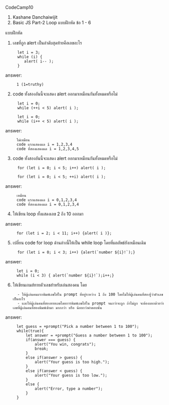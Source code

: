 CodeCamp10  
1. Kashane Danchaiwijit  
2. Basic JS Part-2 Loop แบบฝึกหัด  ข้อ 1 - 6    

แบบฝึกหัด 
   
1) เลขที่ถูก alert เป็นลำดับสุดท้ายคือเลขอะไร    

         let i = 3;  
         while (i) {  
            alert( i-- );  
         }  

answer: 

         1 (1=truthy)  

2) code ทั้งสองอันนี้จะแสดง alert ออกมาเหมือนกันทั้งหมดหรือไม่  

         let i = 0;  
         while (++i < 5) alert( i );  
        
         let i = 0;  
         while (i++ < 5) alert( i );   

answer: 

         ไม่เหมือน   
         code แรกแสดงผล i = 1,2,3,4  
         code ที่สองแสดงผล i = 1,2,3,4,5

3) code ทั้งสองอันนี้จะแสดง alert ออกมาเหมือนกันทั้งหมดหรือไม่  

         for (let i = 0; i < 5; i++) alert( i );  

         for (let i = 0; i < 5; ++i) alert( i );  

answer: 
         
         เหมือน    
         code แรกแสดงผล i = 0,1,2,3,4  
         code ที่สองแสดงผล i = 0,1,2,3,4  

4) ให้เขียน loop ทั้งแสดงเลข 2 ถึง 10 ออกมา  

answer:
  
         for (let i = 2; i < 11; i++) {alert( i )};  

5) เปลี่ยน code for loop ด้านล่างนี้ให้เป็น while loop โดยที่ผลลัพธ์ยังเหมือนเดิม  

         for (let i = 0; i < 3; i++) {alert(`number ${i}!`);}  

answer:
  
         let i = 0;   
         while (i < 3) { alert(`number ${i}!`);i++;}  

6) ให้เขียนเกมส์ทายตัวเลขสำหรับเล่นสองคน โดย
  
         - ให้ผู้เล่นคนแรกพิมพ์เลขใส่ใน prompt ที่อยู่ระหว่าง 1 ถึง 100 โดยไม่ให้ผู้เล่นคนที่สองรู้ว่าตัวเลขเป็นอะไร  
         - และให้ผู้เล่นคนที่สองทายเลขโดยการพิมพ์เลขใส่ใน prompt จนกว่าจะถูก ถ้าไม่ถูก จะต้องบอกด้วยว่าเลขที่ผู้เล่นคนที่สองพิมพ์เข้ามา มากกว่า หรือ น้อยกว่าคำตอบนั้น  

answer:
  
         let guess = +prompt("Pick a number between 1 to 100");  
         while(true){  
             let answer = +prompt("Guess a number between 1 to 100");  
             if(answer === guess) {  
                 alert("You win, congrats");  
                 break;  
             }  
             else if(answer > guess) {  
                 alert("Your guess is too high.");  
             }  
             else if(answer < guess) {  
                 alert("Your guess is too low.");  
             }  
             else {  
                 alert("Error, type a number");  
             }  
         }  

